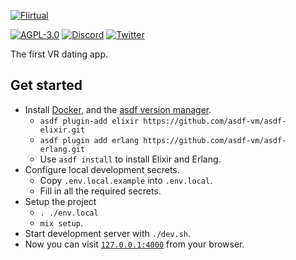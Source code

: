 [![Flirtual](https://flirtu.al/img/logo-new.svg?v=0)](https://flirtu.al)

[![AGPL-3.0](https://img.shields.io/github/license/flirtual/flirtual?color=663366&label=%C2%A9%202018-2023%20Studio%20Paprika&logo=gnu)](LICENSE)
[![Discord](https://img.shields.io/discord/455219574036496404?color=5865f2&label=Discord&logo=discord&logoColor=5865f2&style=flat)](https://flirtu.al/discord)
[![Twitter](https://img.shields.io/static/v1?color=1da1f2&label=Twitter&message=%40getflirtual&logo=twitter&style=flat)](https://twitter.com/getflirtual)

The first VR dating app.

Get started
-----------

* Install [Docker](https://docs.docker.com/get-docker/), and the [asdf version manager](https://asdf-vm.com/guide/getting-started.html).
  * ``asdf plugin-add elixir https://github.com/asdf-vm/asdf-elixir.git``
  * ``asdf plugin add erlang https://github.com/asdf-vm/asdf-erlang.git``
  * Use ``asdf install`` to install Elixir and Erlang.
* Configure local development secrets.
  * Copy `.env.local.example` into `.env.local`.
  * Fill in all the required secrets. 
* Setup the project 
  * `. ./env.local`
  * `mix setup`.
* Start development server with `./dev.sh`.
* Now you can visit [`127.0.0.1:4000`](http://127.0.0.1:4000) from your browser.
